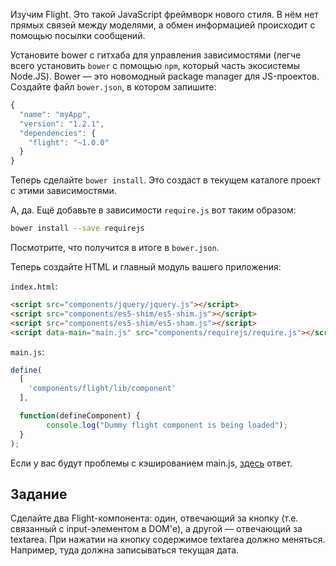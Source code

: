 
Изучим Flight. Это такой JavaScript фреймворк нового стиля. В нём нет
прямых связей между моделями, а обмен информацией происходит с помощью
посылки сообщений.

Установите bower с гитхаба для управления зависимостями (легче всего установить `bower` с помощью `npm`, который часть экосистемы Node.JS).
Bower — это новомодный package manager для JS-проектов.
Создайте файл `bower.json`, в котором запишите:

```javascript
{
  "name": "myApp",
  "version": "1.2.1",
  "dependencies": {
    "flight": "~1.0.0"
  }
}
```

Теперь сделайте `bower install`. Это создаст в текущем каталоге
проект с этими зависимостями.

А, да. Ещё добавьте в зависимости `require.js` вот таким образом:

```sh
bower install --save requirejs
```

Посмотрите, что получится в итоге в `bower.json`.

Теперь создайте HTML и главный модуль вашего приложения:

`index.html`:
```html
<script src="components/jquery/jquery.js"></script>
<script src="components/es5-shim/es5-shim.js"></script>
<script src="components/es5-shim/es5-sham.js"></script>
<script data-main="main.js" src="components/requirejs/require.js"></script>
```

`main.js`:
```javascript
define(
  [
    'components/flight/lib/component'
  ],

  function(defineComponent) {
        console.log("Dummy flight component is being loaded");
  }
);
```

Если у вас будут проблемы с кэшированием main.js, [здесь](http://stackoverflow.com/questions/11088909/expire-cache-on-require-js-data-main) ответ.

## Задание

Сделайте два Flight-компонента: один, отвечающий за кнопку (т.е. связанный с input-элементом в DOM'е), а другой — отвечающий за textarea. При нажатии на кнопку содержимое textarea должно меняться. Например, туда должна записываться текущая дата.

